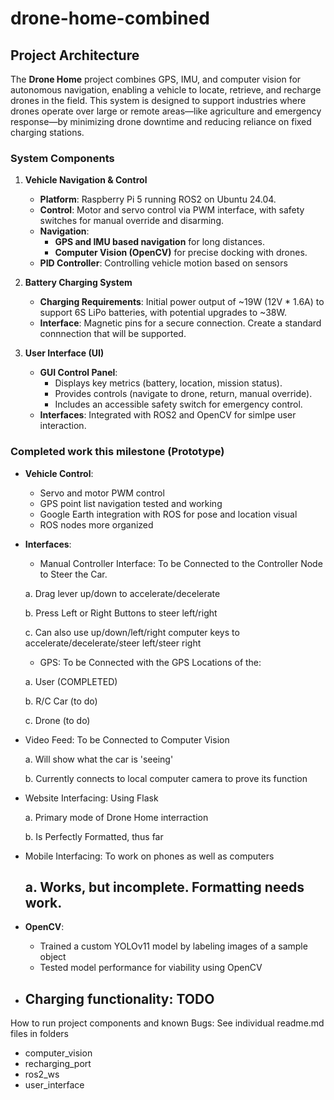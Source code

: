 # drone-home-combined
## Project Architecture

The **Drone Home** project combines GPS, IMU, and computer vision for autonomous navigation, enabling a vehicle to locate, retrieve, and recharge drones in the field. This system is designed to support industries where drones operate over large or remote areas—like agriculture and emergency response—by minimizing drone downtime and reducing reliance on fixed charging stations.

### System Components

1. **Vehicle Navigation & Control**
   - **Platform**: Raspberry Pi 5 running ROS2 on Ubuntu 24.04.
   - **Control**: Motor and servo control via PWM interface, with safety switches for manual override and disarming.
   - **Navigation**:
     - **GPS and IMU based navigation** for long distances.
     - **Computer Vision (OpenCV)** for precise docking with drones.
   - **PID Controller**: Controlling vehicle motion based on sensors

2. **Battery Charging System**
   - **Charging Requirements**: Initial power output of ~19W (12V * 1.6A) to support 6S LiPo batteries, with potential upgrades to ~38W.
   - **Interface**: Magnetic pins for a secure connection. Create a standard connnection that will be supported.

3. **User Interface (UI)**
   - **GUI Control Panel**:
     - Displays key metrics (battery, location, mission status).
     - Provides controls (navigate to drone, return, manual override).
     - Includes an accessible safety switch for emergency control.
   - **Interfaces**: Integrated with ROS2 and OpenCV for simlpe user interaction.

### Completed work this milestone (Prototype)
- **Vehicle Control**:
     - Servo and motor PWM control
     - GPS point list navigation tested and working
     - Google Earth integration with ROS for pose and location visual
     - ROS nodes more organized
- **Interfaces**:
     - Manual Controller Interface: To be Connected to the Controller Node to Steer the Car.

  a. Drag lever up/down to accelerate/decelerate

  b. Press Left or Right Buttons to steer left/right

  c. Can also use up/down/left/right computer keys to accelerate/decelerate/steer left/steer right

  - GPS: To be Connected with the GPS Locations of the:

  a. User (COMPLETED)

  b. R/C Car (to do)

  c. Drone (to do)


- Video Feed: To be Connected to Computer Vision

  a. Will show what the car is 'seeing'

  b. Currently connects to local computer camera to prove its function


- Website Interfacing: Using Flask

  a. Primary mode of Drone Home interraction

  b. Is Perfectly Formatted, thus far


- Mobile Interfacing: To work on phones as well as computers

  a. Works, but incomplete. Formatting needs work.
     - 
- **OpenCV**:
     - Trained a custom YOLOv11 model by labeling images of a sample object
     - Tested model performance for viability using OpenCV
- **Charging functionality**: TODO
     - 

How to run project components and known Bugs:
See individual readme.md files in folders
- computer_vision
- recharging_port
- ros2_ws
- user_interface

